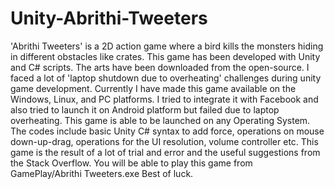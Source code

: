 # Unity-Abrithi-Tweeters
'Abrithi Tweeters' is a 2D action game where a bird kills the monsters hiding in different obstacles like crates.
This game has been developed with Unity and C# scripts. The arts have been downloaded from the open-source. I faced a lot of 'laptop shutdown due to overheating' challenges during unity game development.
Currently I have made this game available on the Windows, Linux, and PC platforms. I tried to integrate it with Facebook and also tried to launch it on Android platform but failed due to laptop overheating. This game is able to be launched on any Operating System. 
The codes include basic Unity C# syntax to add force, operations on mouse down-up-drag, operations for the UI resolution, volume controller etc.
This game is the result of a lot of trial and error and the useful suggestions from the Stack Overflow. 
You will be able to play this game from GamePlay/Abrithi Tweeters.exe
Best of luck.
